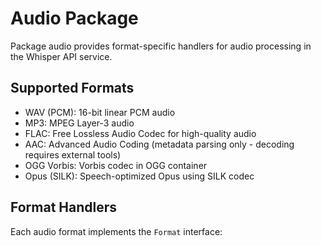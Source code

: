 # Audio Package

Package audio provides format-specific handlers for audio processing in the Whisper API service.

## Supported Formats

- WAV (PCM): 16-bit linear PCM audio
- MP3: MPEG Layer-3 audio
- FLAC: Free Lossless Audio Codec for high-quality audio
- AAC: Advanced Audio Coding (metadata parsing only - decoding requires external tools)
- OGG Vorbis: Vorbis codec in OGG container
- Opus (SILK): Speech-optimized Opus using SILK codec

## Format Handlers

Each audio format implements the `Format` interface:

